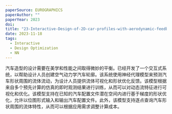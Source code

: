 ```yaml
---
paperSource: EUROGRAPHICS
paperAuthor: ""
paperYear: 2023
doi: 
title: "23-Interactive-Design-of-2D-car-profiles-with-aerodynamic-feedback"
date: 2023-11-18
tags: 
  - Interactive
  - Design Optimization
  - NN
---
```


汽车造型的设计需要在美学和性能之间取得微妙的平衡。已经开发了一个交互式系统，以帮助设计人员创建空气动力学汽车轮廓。该系统使用神经代理模型来预测汽车形状周围的流体流动，为设计人员提供流体可视化和形状优化反馈。该模型根据来自多个预先计算的仿真的即时观测结果进行训练，从而可以对动态流特征进行可视化和优化。该模型支持在已知的汽车配置文件潜在空间内进行基于梯度的形状优化，允许以位图形式输入和输出汽车配置文件。此外，该模型支持逐点查询汽车形状周围的流体特性，从而可以根据应用需求调整计算成本。

<!-- more -->